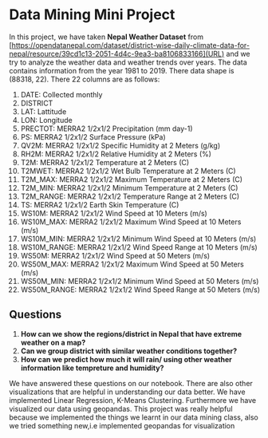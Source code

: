 # Data Mining Mini Project 
In this project, we have taken **Nepal Weather Dataset** from [https://opendatanepal.com/dataset/district-wise-daily-climate-data-for-nepal/resource/39cd1c13-2051-4d4c-9ea3-ba8106833166](URL) 
and we try to analyze the weather data and weather trends over years. The data contains information from the year 1981 to 2019. There data shape is (88318, 22). There 22 columns are as follows: 
1. DATE: Collected monthly 
2. DISTRICT
3. LAT: Lattitude 
4. LON: Longitude
5. PRECTOT: MERRA2 1/2x1/2 Precipitation (mm day-1)
6. PS: MERRA2 1/2x1/2 Surface Pressure (kPa)
7. QV2M: MERRA2 1/2x1/2 Specific Humidity at 2 Meters (g/kg)
8. RH2M: MERRA2 1/2x1/2 Relative Humidity at 2 Meters (%)
9. T2M: MERRA2 1/2x1/2 Temperature at 2 Meters (C)
10. T2MWET: MERRA2 1/2x1/2 Wet Bulb Temperature at 2 Meters (C)
11. T2M_MAX: MERRA2 1/2x1/2 Maximum Temperature at 2 Meters (C)
12. T2M_MIN: MERRA2 1/2x1/2 Minimum Temperature at 2 Meters (C)
13. T2M_RANGE: MERRA2 1/2x1/2 Temperature Range at 2 Meters (C)
14. TS: MERRA2 1/2x1/2 Earth Skin Temperature (C)
15. WS10M: MERRA2 1/2x1/2 Wind Speed at 10 Meters (m/s)
16. WS10M_MAX: MERRA2 1/2x1/2 Maximum Wind Speed at 10 Meters (m/s)
17. WS10M_MIN: MERRA2 1/2x1/2 Minimum Wind Speed at 10 Meters (m/s)
18. WS10M_RANGE: MERRA2 1/2x1/2 Wind Speed Range at 10 Meters (m/s)
19. WS50M: MERRA2 1/2x1/2 Wind Speed at 50 Meters (m/s)
20. WS50M_MAX: MERRA2 1/2x1/2 Maximum Wind Speed at 50 Meters (m/s)
21. WS50M_MIN: MERRA2 1/2x1/2 Minimum Wind Speed at 50 Meters (m/s)
22. WS50M_RANGE: MERRA2 1/2x1/2 Wind Speed Range at 50 Meters (m/s) 

## Questions 
1. **How can we show the regions/district in Nepal that have extreme weather on a map?**
2. **Can we group district with similar weather conditions together?**
3. **How can we predict how much it will rain/ using other weather information like tempreture and humidity?** 

We have answered these questions on our notebook. There are also other visualizations that are helpful in understanding our data better. 
We have implemented Linear Regression, K-Means Clustering. Furthermore we have visualized our data using geopandas. 
This project was really helpful because we implemented the things we learnt in our data mining class, also we tried something new,i.e implemented geopandas for visualization

